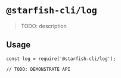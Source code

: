 # `@starfish-cli/log`

> TODO: description

## Usage

```
const log = require('@starfish-cli/log');

// TODO: DEMONSTRATE API
```
